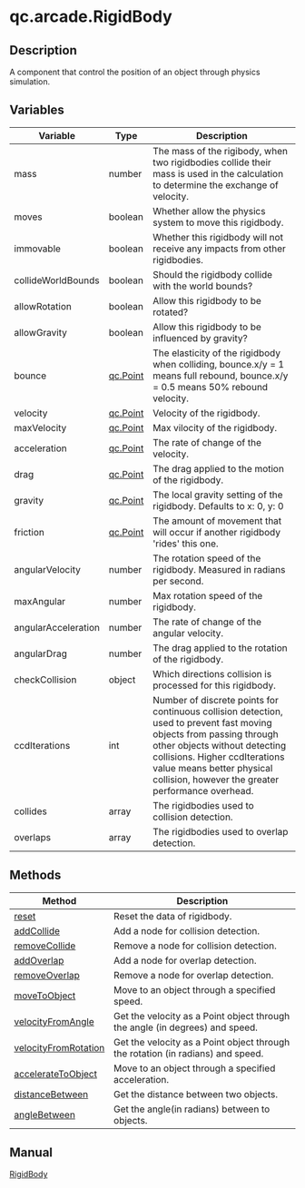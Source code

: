 # qc.arcade.RigidBody

## Description

A component that control the position of an object through physics simulation.

## Variables
| Variable         |   Type      |  Description        |
| ------------- |-------------|-------------|
| mass | number | The mass of the rigibody, when two rigidbodies collide their mass is used in the calculation to determine the exchange of velocity. |
| moves | boolean | Whether allow the physics system to move this rigidbody. |
| immovable | boolean | Whether this rigidbody will not receive any impacts from other rigidbodies. |
| collideWorldBounds | boolean | Should the rigidbody collide with the world bounds? |
| allowRotation | boolean | Allow this rigidbody to be rotated? |
| allowGravity | boolean | Allow this rigidbody to be influenced by gravity?  |
| bounce | [qc.Point](../../geom/Point.md) | The elasticity of the rigidbody when colliding, bounce.x/y = 1 means full rebound, bounce.x/y = 0.5 means 50% rebound velocity. |
| velocity | [qc.Point](../../geom/Point.md) | Velocity of the rigidbody. |
| maxVelocity | [qc.Point](../../geom/Point.md) | Max vilocity of the rigidbody. |
| acceleration | [qc.Point](../../geom/Point.md) | The rate of change of the velocity. |
| drag | [qc.Point](../../geom/Point.md) | The drag applied to the motion of the rigidbody. |
| gravity | [qc.Point](../../geom/Point.md) | The local gravity setting of the rigidbody. Defaults to x: 0, y: 0 |
| friction | [qc.Point](../../geom/Point.md) | The amount of movement that will occur if another rigidbody 'rides' this one. |
| angularVelocity | number | The rotation speed of the rigidbody. Measured in radians per second. |
| maxAngular | number | Max rotation speed of the rigidbody. |
| angularAcceleration | number | The rate of change of the angular velocity. |
| angularDrag | number | The drag applied to the rotation of the rigidbody. |
| checkCollision | object | Which directions collision is processed for this rigidbody. |
| ccdIterations | int | Number of discrete points for continuous collision detection, used to prevent fast moving objects from passing through other objects without detecting collisions. Higher ccdIterations value means better physical collision, however the greater performance overhead. |
| collides | array | The rigidbodies used to collision detection. |
| overlaps | array | The rigidbodies used to overlap detection. |


## Methods
| Method | Description |
| ------------- |-------------|
| [reset](rigidbody/reset.md) | Reset the data of rigidbody. |
| [addCollide](rigidbody/addCollide.md) | Add a node for collision detection. |
| [removeCollide](rigidbody/removeCollide.md) | Remove a node for collision detection. |
| [addOverlap](rigidbody/addOverlap.md) | Add a node for overlap detection. |
| [removeOverlap](rigidbody/removeOverlap.md) | Remove a node for overlap detection. |
| [moveToObject](rigidbody/moveToObject.md) | Move to an object through a specified speed. |
| [velocityFromAngle](rigidbody/velocityFromAngle.md) | Get the velocity as a Point object through the angle (in degrees) and speed. |
| [velocityFromRotation](rigidbody/velocityFromRotation.md) | Get the velocity as a Point object through the rotation (in radians) and speed. |
| [accelerateToObject](rigidbody/accelerateToObject.md) | Move to an object through a specified acceleration.|
| [distanceBetween](rigidbody/distanceBetween.md) | Get the distance between two objects. |
| [angleBetween](rigidbody/angleBetween.md) | Get the angle(in radians) between to objects. |

## Manual
[RigidBody](http://docs.zuoyouxi.com/manual/Plugin/Arcade.html)